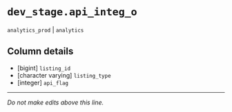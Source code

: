 # `dev_stage.api_integ_o`
`analytics_prod` | `analytics`

## Column details
* [bigint]    `listing_id`
* [character varying] `listing_type`
* [integer]   `api_flag`

-------------------------------------------------------------------------------
*Do not make edits above this line.*
